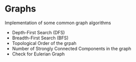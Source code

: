 # Graphs
Implementation of some common graph algorithms

* Depth-First Search (DFS)
* Breadth-First Search (BFS)
* Topological Order of the grpah
* Number of Strongly Connected Components in the graph
* Check for Eulerian Graph

